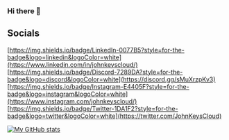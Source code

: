 ### Hi there 👋

<!--
**JohnKeysCloud/johnKeysCloud** is a ✨ _special_ ✨ repository because its `README.md` (this file) appears on your GitHub profile.

Here are some ideas to get you started:

- 🔭 I’m currently working on ...
- 🌱 I’m currently learning ...
- 👯 I’m looking to collaborate on ...
- 🤔 I’m looking for help with ...
- 💬 Ask me about ...
- 📫 How to reach me: ...
- 😄 Pronouns: ...
- ⚡ Fun fact: ...
-->

## Socials
[https://img.shields.io/badge/LinkedIn-0077B5?style=for-the-badge&logo=linkedin&logoColor=white](https://www.linkedin.com/in/johnkeyscloud/)
[https://img.shields.io/badge/Discord-7289DA?style=for-the-badge&logo=discord&logoColor=white](https://discord.gg/sMuXrzpKv3)
[https://img.shields.io/badge/Instagram-E4405F?style=for-the-badge&logo=instagram&logoColor=white](https://www.instagram.com/johnkeyscloud/)
[https://img.shields.io/badge/Twitter-1DA1F2?style=for-the-badge&logo=twitter&logoColor=white](https://twitter.com/JohnKeysCloud)


[![My GitHub stats](https://github-readme-stats.vercel.app/api?username=johnkeydcloud)](https://github.com/johnkeyscloud/github-readme-stats)
